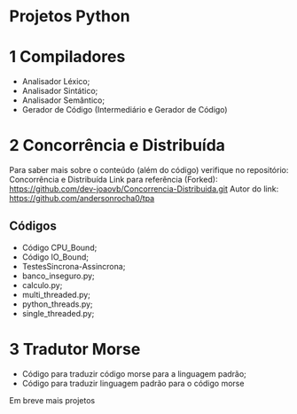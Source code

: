 # Projetos Python

# 1 Compiladores
- Analisador Léxico;
- Analisador Sintático;
- Analisador Semântico;
- Gerador de Código (Intermediário e Gerador de Código)

# 2 Concorrência e Distribuída
Para saber mais sobre o conteúdo (além do código) verifique no repositório: Concorrência e Distribuída
Link para referência (Forked): https://github.com/dev-joaovb/Concorrencia-Distribuida.git
Autor do link: https://github.com/andersonrocha0/tpa

## Códigos
- Código CPU_Bound;
- Código IO_Bound;
- TestesSincrona-Assincrona;
- banco_inseguro.py;
- calculo.py;
- multi_threaded.py;
- python_threads.py;
- single_threaded.py;

# 3 Tradutor Morse
- Código para traduzir código morse para a linguagem padrão;
- Código para traduzir linguagem padrão para o código morse


Em breve mais projetos
